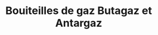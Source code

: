 ---
title: "Bouiteilles de gaz Butagaz et Antargaz"
url: /checy/bouiteilles-de-gaz-butagaz-et-antargaz/
shop: gaz
---